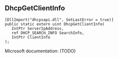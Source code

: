 ## DhcpGetClientInfo

```
[DllImport("dhcpsapi.dll", SetLastError = true)]
public static extern uint DhcpGetClientInfo(
   IntPtr ServerIpAddress,
   ref DHCP_SEARCH_INFO SearchInfo,
   IntPtr ClientInfo
);
```

Microsoft documentation: (TODO)

